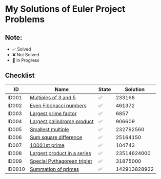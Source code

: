 # My Solutions of Euler Project Problems

## Note:
- :white_check_mark: Solved
- :x: Not Solved
- :large_blue_circle: In Progress

## Checklist

|ID|Name|State|Solution|
|--|----|-----|--------|
|ID001|[Multiples of 3 and 5](p1-100/ID001/)| :white_check_mark: | 233168
|ID002|[Even Fibonacci numbers](p1-100/ID002/)| :white_check_mark: | 461372
|ID003|[Largest prime factor](p1-100/ID003/)| :white_check_mark: | 6857
|ID004|[Largest palindrome product](p1-100/ID004/)| :white_check_mark: | 906609
|ID005|[Smallest multiple](p1-100/ID005/)| :white_check_mark: | 232792560
|ID006|[Sum square difference](p1-100/ID006/)| :white_check_mark: | 25164150
|ID007|[10001st prime](p1-100/ID007/)| :white_check_mark: | 104743
|ID008|[Largest product in a series](p1-100/ID008/)| :white_check_mark: | 23514624000
|ID009|[Special Pythagorean triplet](p1-100/ID009/)| :white_check_mark: | 31875000
|ID0010|[Summation of primes](p1-100/ID0010/)| :white_check_mark: | 142913828922
